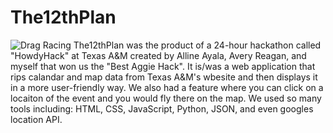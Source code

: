 # The12thPlan
![Drag Racing](https://d112y698adiu2z.cloudfront.net/photos/production/software_photos/002/241/879/datas/original.png)
The12thPlan was the product of a 24-hour hackathon called "HowdyHack" at Texas A&M created by Alline Ayala, Avery Reagan, and myself that won us the "Best Aggie Hack". It is/was a web application that rips calandar and map data from Texas A&M's wbesite and then displays it in a more user-friendly way. We also had a feature where you can click on a locaiton of the event and you would fly there on the map. We used so many tools including: HTML, CSS, JavaScript, Python, JSON, and even googles location API.
